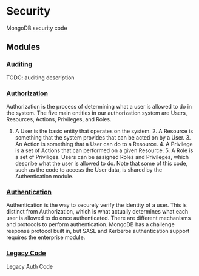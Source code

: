 # Security

MongoDB security code

## Modules

### [Auditing](auditing)
TODO: auditing description

### [Authorization](authorization)
Authorization is the process of determining what a user is allowed to do in the system.  The five main entities in our authorization system are Users, Resources, Actions, Privileges, and Roles.
1. A User is the basic entity that operates on the system. 2. A Resource is something that the system provides that can be acted on by a User. 3. An Action is something that a User can do to a Resource. 4. A Privilege is a set of Actions that can performed on a given Resource. 5. A Role is a set of Priviliges.
Users can be assigned Roles and Privileges, which describe what the user is allowed to do.
Note that some of this code, such as the code to access the User data, is shared by the Authentication module.

### [Authentication](authentication)
Authentication is the way to securely verify the identity of a user. This is distinct from Authorization, which is what actually determines what each user is allowed to do once authenticated.  There are different mechanisms and protocols to perform authentication.  MongoDB has a challenge response protocol built in, but SASL and Kerberos authentication support requires the enterprise module.

### [Legacy Code](legacy\_code)
Legacy Auth Code

